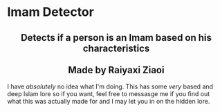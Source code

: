 # Imam Detector

<div align="center"><h2>
Detects if a person is an Imam based on his characteristics<br/><br/> Made by Raiyaxi Ziaoi
</h2></div>

I have <i>absolutely</i> no idea what I'm doing. This has some <i>very</i> based and deep Islam lore so if you want, feel free to messasge me if you find out what this was actually made for and I may let you in on the hidden lore.
